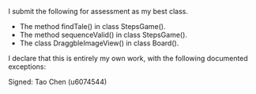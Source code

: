 I submit the following for assessment as my best class.

* The method findTale() in class StepsGame().
* The method sequenceValid() in class StepsGame().
* The class DraggbleImageView() in class Board().

I declare that this is entirely my own work, with the following documented exceptions:


Signed: Tao Chen (u6074544)
